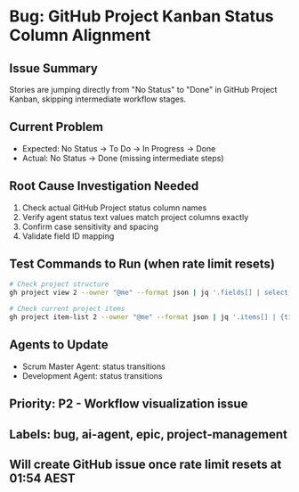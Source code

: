 # Bug: GitHub Project Kanban Status Column Alignment

## Issue Summary

Stories are jumping directly from "No Status" to "Done" in GitHub Project Kanban, skipping intermediate workflow stages.

## Current Problem

- Expected: No Status → To Do → In Progress → Done
- Actual: No Status → Done (missing intermediate steps)

## Root Cause Investigation Needed

1. Check actual GitHub Project status column names
2. Verify agent status text values match project columns exactly
3. Confirm case sensitivity and spacing
4. Validate field ID mapping

## Test Commands to Run (when rate limit resets)

```bash
# Check project structure
gh project view 2 --owner "@me" --format json | jq '.fields[] | select(.name == "Status") | .options'

# Check current project items
gh project item-list 2 --owner "@me" --format json | jq '.items[] | {title: .content.title, status: .status}'
```

## Agents to Update

- Scrum Master Agent: status transitions
- Development Agent: status transitions

## Priority: P2 - Workflow visualization issue

## Labels: bug, ai-agent, epic, project-management

## Will create GitHub issue once rate limit resets at 01:54 AEST
